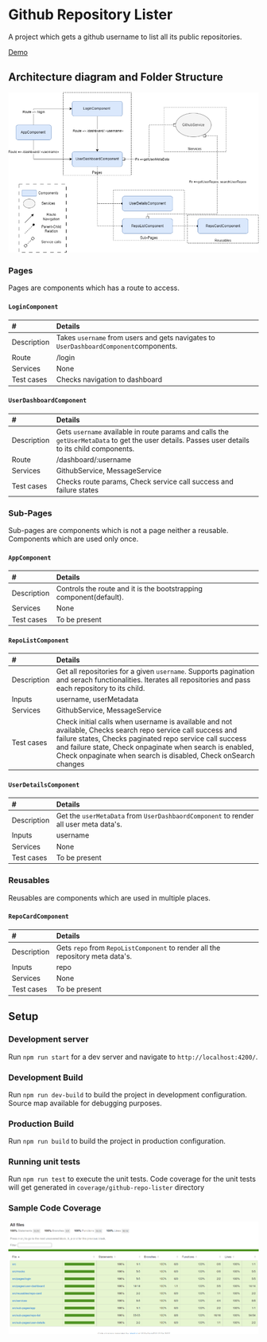 # Github Repository Lister

A project which gets a github username to list all its public repositories. 

[Demo](https://b3nj4m.github.io/barchart)


## Architecture diagram and Folder Structure

![Architecture](diagrams/githubList.drawio.png)

### Pages

Pages are components which has a route to access.

#### `LoginComponent`

| #     | Details      |
| :------------ |   :---      |
| Description        | Takes `username` from users and gets navigates to `UserDashboardComponent`components.         |
| Route         | /login           |
| Services        | None         |
| Test cases         | Checks navigation to dashboard         |

#### `UserDashboardComponent`

| #     | Details      |
| :------------ |   :---      |
| Description        | Gets `username` available in route params and calls the `getUserMetaData` to get the user details. Passes user details to its child components.         |
| Route         | /dashboard/:username          |
| Services        | GithubService, MessageService         |
| Test cases         | Checks route params, Check service call success and failure states         |

### Sub-Pages

Sub-pages are components which is not a page neither a reusable. Components which are used only once.

#### `AppComponent`

| #     | Details      |
| :------------ |   :---      |
| Description        | Controls the route and it is the bootstrapping component(default).         |
| Services         | None         |
| Test cases         | To be present         |

#### `RepoListComponent`

| #     | Details      |
| :------------ |   :---      |
| Description        | Get all repositories for a given `username`. Supports pagination and serach functionalities. Iterates all repositories and pass each repository to its child.         |
| Inputs         | username, userMetadata          |
| Services         | GithubService, MessageService         |
| Test cases         | Check initial calls when username is available and not available, Checks search repo service call success and failure states, Checks paginated repo service call success and failure state, Check onpaginate when search is enabled, Check onpaginate when search is disabled, Check onSearch changes          |

#### `UserDetailsComponent`

| #     | Details      |
| :------------ |   :---      |
| Description        | Get the `userMetaData` from `UserDashbaordComponent` to render all user meta data's.         |
| Inputs         | username         |
| Services         | None         |
| Test cases         | To be present         |

### Reusables

Reusables are components which are used in multiple places.

#### `RepoCardComponent`

| #     | Details      |
| :------------ |   :---      |
| Description        | Gets `repo` from `RepoListComponent` to render all the repository meta data's.         |
| Inputs         | repo         |
| Services         | None         |
| Test cases         | To be present         |


## Setup

### Development server

Run `npm run start` for a dev server and navigate to `http://localhost:4200/`.

### Development Build

Run `npm run dev-build` to build the project in development configuration. Source map available for debugging purposes.

### Production Build

Run `npm run build` to build the project in production configuration.

### Running unit tests

Run `npm run test` to execute the unit tests. Code coverage for the unit tests will get generated in  `coverage/github-repo-lister` directory

### Sample Code Coverage

![Code-Coverage](diagrams/code-coverage-sample.png)

